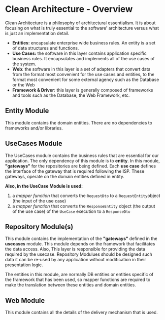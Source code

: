 # Clean Architecture - Overview

Clean Architecture is a philosophy of architectural essentialism. It is about focusing on what is truly essential to the software' architecture versus what is just an implementation detail. 

-   **Entities:** encapsulate enterprise wide business rules. An entity is a set of data structures and functions.
-   **Use Cases:** the software in this layer contains application specific business rules. It encapsulates and implements all of the use cases of the system.
-   **Web:** the software in this layer is a set of adapters that convert data from the format most convenient for the use cases and entities, to the format most convenient for some external agency such as the Database or the Web
-   **Framework & Driver:** this layer is generally composed of frameworks and tools such as the Database, the Web Framework, etc.

## Entity Module
This module contains the domain entities. There are no dependencies to frameworks and/or libraries.

## UseCases Module
The UseCases module contains the business rules that are essential for our application. The only dependency of this module is to **entity**. In this module, **"gateways"** for the repositories are being defined. Each **use case** defines the interface of the gateway that is required following the ISP. These gateways, operate on the domain entities defined in entity.

**Also, in the UseCase Module is used:**
1.  a  _mapper function_  that converts the  `RequestDto`  to a  `RequestEntity`object (the input of the use case)
2.  a  _mapper function_  that converts the  `ResponseEntity`  object (the output of the use case) of the  `UseCase`  execution to a  `ResponseDto`

## Repository Module(s)
This module contains the implementation of the **"gateways"** defined in the **usecases** module. This module depends on the framework that facilitates the data access. Also, This layer is responsible for providing the data required by the usecase. Repository Modulues should be designed such data it can be re-used by any application without modification in their presentation logic.

The entities in this module, are normally DB entities or entities specific of the framework that has been used, so mapper functions are required to make the translation between these entities and domain entities.

## Web Module
This module contains all the details of the delivery mechanism that is used.
